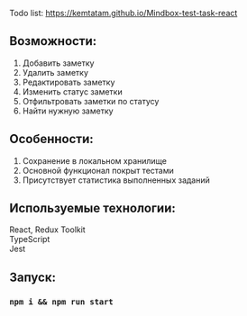 Todo list: https://kemtatam.github.io/Mindbox-test-task-react

## Возможности:
1. Добавить заметку
2. Удалить заметку
3. Редактировать заметку
4. Изменить статус заметки
5. Отфильтровать заметки по статусу
6. Найти нужную заметку

## Особенности:
1. Сохранение в локальном хранилище
2. Основной функционал покрыт тестами
3. Присутствует статистика выполненных заданий

## Используемые технологии:
React, Redux Toolkit \
TypeScript \
Jest

## Запуск:
### `npm i && npm run start`
